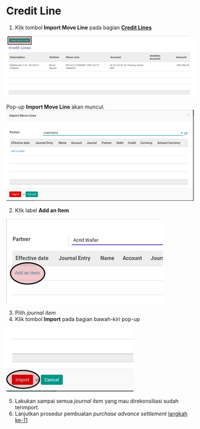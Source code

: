 # Credit Line

1. Klik tombol **Import Move Line** pada bagian **[Credit Lines](./penjelasan.md#bagian-debit-line)**

![](../../img/purchase-advance-settlement/tombol-import-move-credit-line.png)

Pop-up **Import Move Line** akan muncul.
![](../../img/purchase-advance-settlement/pop-up-import-move-line.png)

2. Klik label **Add an Item**

![](../../img/purchase-advance-settlement/pop-up-import-move-line-add-item.png)

3. Pilih *journal item*
4. Klik tombol **Import** pada bagian bawah-kiri pop-up

![](../../img/purchase-advance-settlement/pop-up-import-move-line-tombol-import.png)

5. Lakukan sampai semua *journal item* yang mau direkonsiliasi sudah terimport.
6. Lanjutkan prosedur pembuatan *purchase advance settlement* [langkah ke-11](./membuat.md#langkah-11)
